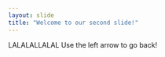 ```yaml
---
layout: slide
title: "Welcome to our second slide!"
---
```

LALALALLALAL
Use the left arrow to go back!
